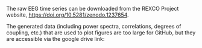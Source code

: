 The raw EEG time series can be downloaded from the REXCO Project website, 
https://doi.org/10.5281/zenodo.1237654. 

The generated data (including power spectra, correlations, degrees of coupling, etc.) that are used to plot figures are too large for GitHub, but they are accessible via the google drive link: 

